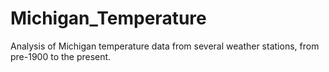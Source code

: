 # Michigan_Temperature
Analysis of Michigan temperature data from several weather stations, from pre-1900 to the present.
